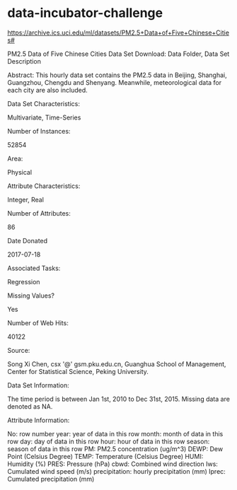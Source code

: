 # data-incubator-challenge

https://archive.ics.uci.edu/ml/datasets/PM2.5+Data+of+Five+Chinese+Cities#

PM2.5 Data of Five Chinese Cities Data Set 
Download: Data Folder, Data Set Description

Abstract: This hourly data set contains the PM2.5 data in Beijing, Shanghai, Guangzhou, Chengdu and Shenyang. Meanwhile, meteorological data for each city are also included.

Data Set Characteristics:  

Multivariate, Time-Series

Number of Instances:

52854

Area:

Physical

Attribute Characteristics:

Integer, Real

Number of Attributes:

86

Date Donated

2017-07-18

Associated Tasks:

Regression

Missing Values?

Yes

Number of Web Hits:

40122


Source:

Song Xi Chen, csx '@' gsm.pku.edu.cn, Guanghua School of Management, Center for Statistical Science, Peking University.


Data Set Information:

The time period is between Jan 1st, 2010 to Dec 31st, 2015. Missing data are denoted as NA. 



Attribute Information:

No: row number 
year: year of data in this row 
month: month of data in this row 
day: day of data in this row 
hour: hour of data in this row 
season: season of data in this row 
PM: PM2.5 concentration (ug/m^3) 
DEWP: Dew Point (Celsius Degree) 
TEMP: Temperature (Celsius Degree) 
HUMI: Humidity (%) 
PRES: Pressure (hPa) 
cbwd: Combined wind direction 
Iws: Cumulated wind speed (m/s) 
precipitation: hourly precipitation (mm) 
Iprec: Cumulated precipitation (mm)

